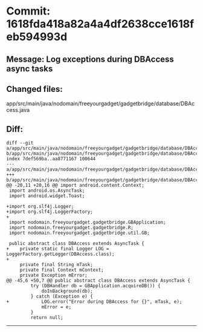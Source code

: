 # Commit: 1618fda418a82a4a4df2638cce1618feb594993d
## Message: Log exceptions during DBAccess async tasks
## Changed files:
app/src/main/java/nodomain/freeyourgadget/gadgetbridge/database/DBAccess.java

## Diff:
```
diff --git a/app/src/main/java/nodomain/freeyourgadget/gadgetbridge/database/DBAccess.java b/app/src/main/java/nodomain/freeyourgadget/gadgetbridge/database/DBAccess.java
index 7def569ba..aa8771167 100644
--- a/app/src/main/java/nodomain/freeyourgadget/gadgetbridge/database/DBAccess.java
+++ b/app/src/main/java/nodomain/freeyourgadget/gadgetbridge/database/DBAccess.java
@@ -20,11 +20,16 @@ import android.content.Context;
 import android.os.AsyncTask;
 import android.widget.Toast;
 
+import org.slf4j.Logger;
+import org.slf4j.LoggerFactory;
+
 import nodomain.freeyourgadget.gadgetbridge.GBApplication;
 import nodomain.freeyourgadget.gadgetbridge.R;
 import nodomain.freeyourgadget.gadgetbridge.util.GB;
 
 public abstract class DBAccess extends AsyncTask {
+    private static final Logger LOG = LoggerFactory.getLogger(DBAccess.class);
+
     private final String mTask;
     private final Context mContext;
     private Exception mError;
@@ -45,6 +50,7 @@ public abstract class DBAccess extends AsyncTask {
         try (DBHandler db = GBApplication.acquireDB()) {
             doInBackground(db);
         } catch (Exception e) {
+            LOG.error("Error during DBAccess for {}", mTask, e);
             mError = e;
         }
         return null;
```
-----------------------------------
